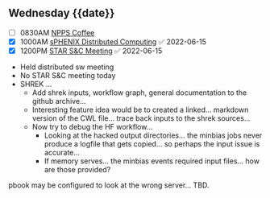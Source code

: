 ## Wednesday {{date}}

- [ ] 0830AM [NPPS Coffee](https://bnl.zoomgov.com/j/16157150845?pwd=NXNqTi9ZWEFBKzYwRXQ5U3NXU1dBZz09)
- [x] 1000AM [sPHENIX Distributed Computing](https://bnl.zoomgov.com/j/16157150845?pwd=NXNqTi9ZWEFBKzYwRXQ5U3NXU1dBZz09) ✅ 2022-06-15
- [x] 1200PM [STAR S&C Meeting](https://lbnl.zoom.us/j/97026562983?pwd=VGVXbzhYUUhheEJ2cFMyVVdVRXowZz09) ✅ 2022-06-15

- Held distributed sw meeting
- No STAR S&C meeting today
- SHREK ...
	- Add shrek inputs, workflow graph, general documentation to the github archive...
	- Interesting feature idea would be to created a linked... markdown version of the CWL file... trace back inputs to the shrek sources...
	- Now try to debug the HF workflow...
		- Looking at the hacked output directories... the minbias jobs never produce a logfile that gets copied... so perhaps the input issue is accurate...  
		- If memory serves... the minbias events required input files... how are those provided?

pbook may be configured to look at the wrong server... TBD.

